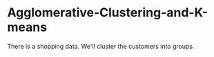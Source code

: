 # Agglomerative-Clustering-and-K-means
There is a shopping data. We'll cluster the customers into groups.
